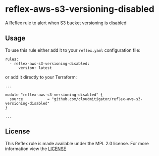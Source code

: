# reflex-aws-s3-versioning-disabled

A Reflex rule to alert when S3 bucket versioning is disabled

## Usage

To use this rule either add it to your `reflex.yaml` configuration file:
```
rules:
  - reflex-aws-s3-versioning-disabled:
      version: latest
```

or add it directly to your Terraform:
```
...

module "reflex-aws-s3-versioning-disabled" {
  source           = "github.com/cloudmitigator/reflex-aws-s3-versioning-disabled"
}

...
```

## License
This Reflex rule is made available under the MPL 2.0 license. For more information view the [LICENSE](https://github.com/cloudmitigator/reflex-aws-s3-versioning-disabled/blob/master/LICENSE)
